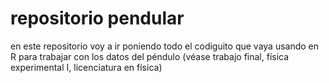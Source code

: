 # repositorio pendular
en este repositorio voy a ir poniendo todo el codiguito que vaya usando en R para trabajar con los datos del péndulo (véase trabajo final, física experimental I, licenciatura en física) 
